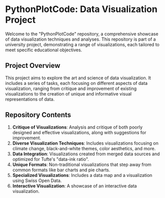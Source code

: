 # PythonPlotCode: Data Visualization Project

Welcome to the "PythonPlotCode" repository, a comprehensive showcase of data visualization techniques and analyses. This repository is part of a university project, demonstrating a range of visualizations, each tailored to meet specific educational objectives.

## Project Overview

This project aims to explore the art and science of data visualization. It includes a series of tasks, each focusing on different aspects of data visualization, ranging from critique and improvement of existing visualizations to the creation of unique and informative visual representations of data.

## Repository Contents

1. **Critique of Visualizations**: Analysis and critique of both poorly designed and effective visualizations, along with suggestions for improvement.
2. **Diverse Visualization Techniques**: Includes visualizations focusing on climate change, black-and-white themes, color aesthetics, and more.
3. **Data Integration**: Visualizations created from merged data sources and optimized for Tufte's "data-ink ratio".
4. **Unique Formats**: Non-traditional visualizations that step away from common formats like bar charts and pie charts.
5. **Specialized Visualizations**: Includes a data map and a visualization using Swiss Open Data.
6. **Interactive Visualization**: A showcase of an interactive data visualization.

